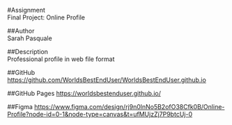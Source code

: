 #Assignment  
Final Project: Online Profile

##Author  
Sarah Pasquale

##Description  
Professional profile in web file format

##GitHub
https://github.com/WorldsBestEndUser/WorldsBestEndUser.github.io

##GitHub Pages
https://worldsbestenduser.github.io/

##Figma
https://www.figma.com/design/rj9n0lnNo5B2ofO38Cfk0B/Online-Profile?node-id=0-1&node-type=canvas&t=ufMUjzZj7P9btcUj-0